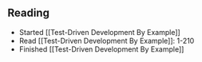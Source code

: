 ## Reading

- Started [[Test-Driven Development By Example]]
- Read [[Test-Driven Development By Example]]: 1-210
- Finished [[Test-Driven Development By Example]]
